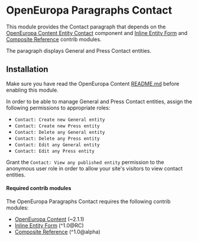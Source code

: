 OpenEuropa Paragraphs Contact
==============================

This module provides the Contact paragraph that depends on the [OpenEuropa Content Entity Contact](https://github.com/openeuropa/oe_content/tree/2.x/modules/oe_content_entity/modules/oe_content_entity_contact)
component and [Inline Entity Form](https://www.drupal.org/project/inline_entity_form) and
[Composite Reference](https://www.drupal.org/project/composite_reference) contrib modules.

The paragraph displays General and Press Contact entities.

## Installation

Make sure you have read the OpenEuropa Content [README.md](https://github.com/openeuropa/oe_content#openeuropa-content)
before enabling this module.

In order to be able to manage General and Press Contact entities, assign the following permissions to appropriate roles:
- `Contact: Create new General entity`
- `Contact: Create new Press entity`
- `Contact: Delete any General entity`
- `Contact: Delete any Press entity`
- `Contact: Edit any General entity`
- `Contact: Edit any Press entity`

Grant the `Contact: View any published entity` permission to the anonymous user role in order to allow your site's
visitors to view contact entities.

#### Required contrib modules
The OpenEuropa Paragraphs Contact requires the following contrib modules:

* [OpenEuropa Content](https://github.com/openeuropa/oe_content) (~2.1.1)
* [Inline Entity Form](https://www.drupal.org/project/inline_entity_form) (^1.0@RC)
* [Composite Reference](https://www.drupal.org/project/composite_reference) (^1.0@alpha)
